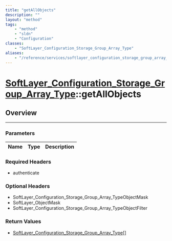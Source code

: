```yaml
---
title: "getAllObjects"
description: ""
layout: "method"
tags:
    - "method"
    - "sldn"
    - "Configuration"
classes:
    - "SoftLayer_Configuration_Storage_Group_Array_Type"
aliases:
    - "/reference/services/softlayer_configuration_storage_group_array_type/getAllObjects"
---
```

# [SoftLayer_Configuration_Storage_Group_Array_Type](/reference/services/SoftLayer_Configuration_Storage_Group_Array_Type)::getAllObjects





## Overview 


-----

### Parameters 
|Name | Type | Description |
| --- | --- | --- |


### Required Headers
* authenticate


### Optional Headers
* SoftLayer_Configuration_Storage_Group_Array_TypeObjectMask
* SoftLayer_ObjectMask
* SoftLayer_Configuration_Storage_Group_Array_TypeObjectFilter

### Return Values
* <a href='/reference/datatypes/SoftLayer_Configuration_Storage_Group_Array_Type'>SoftLayer_Configuration_Storage_Group_Array_Type[] </a>




